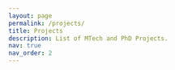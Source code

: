 ```yaml
---
layout: page
permalink: /projects/
title: Projects
description: List of MTech and PhD Projects.
nav: true
nav_order: 2
---
```


<!-- _pages/projects.md -->
<div class="projects">

</div>

